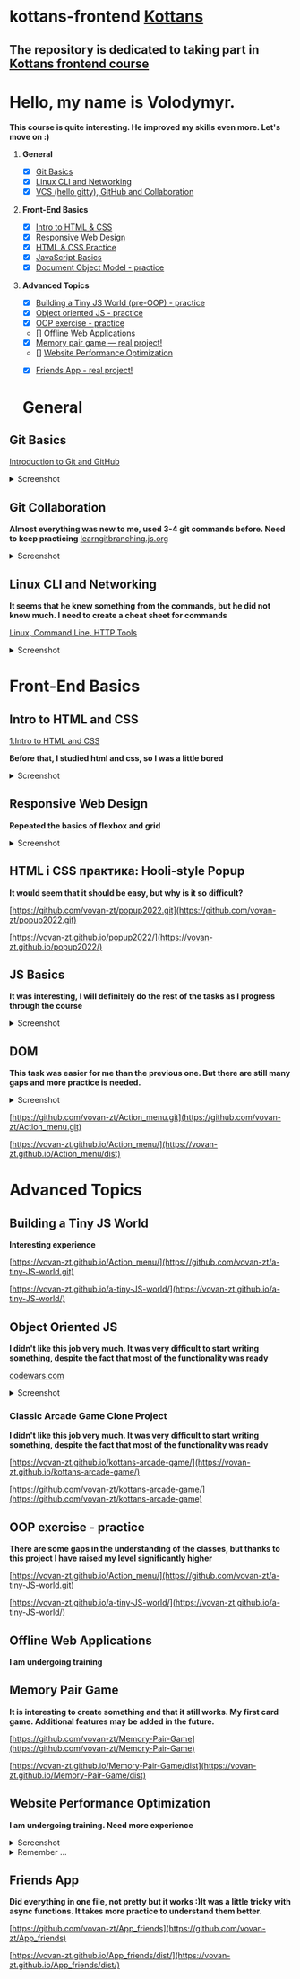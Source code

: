 # kottans-frontend   [Kottans](https://kottans.org/)

## The repository is dedicated to taking part in [Kottans frontend course](https://github.com/kottans/frontend)
# Hello, my name is Volodymyr.

**This course is quite interesting. He improved my skills even more. Let's move on :)**

 1. **General**
    - [x] [Git Basics](#0-git-basics)
    - [x] [Linux CLI and Networking](#1-linux-cli-and-networking)
    - [x] [VCS (hello gitty), GitHub and Collaboration](#2-vcs-hello-gitty-github-and-collaboration)
  
 2. **Front-End Basics**

    - [x] [Intro to HTML & CSS](#3-intro-to-html-and-css)
    - [x] [Responsive Web Design](#5-responsive-web-design)
    - [x] [HTML & CSS Practice](#6-html-css-practice)
    - [x] [JavaScript Basics](#7-javascript-basics)
    - [x] [Document Object Model - practice](#8-document-object-model-practice)
  
 3. **Advanced Topics**

    - [x] [Building a Tiny JS World (pre-OOP) - practice](#9-building-a-tiny-js-world-pre-oop-practice)
    - [x] [Object oriented JS - practice](#10-object-oriented-js-practice)
    - [x] [OOP exercise - practice](#11-oop-exercise-practice)
    - [] [Offline Web Applications](#12-offline-web-applications)
    - [x] [Memory pair game — real project!](#13-memory-pair-game-real-project)
    - [] [Website Performance Optimization](#14-website-performance-optimization)
    - [x] [Friends App - real project!](#15-friends-app-real-project)


    # General
## Git Basics
[Introduction to Git and GitHub](https://learn.udacity.com/courses/ud123)

  <details><summary>Screenshot</summary>
  <p>

  ![Screenshot-image-link](./img/1.png)

  </p>
  </details>

## Git Collaboration

**Almost everything was new to me, used 3-4 git commands before. Need to keep practicing**
[learngitbranching.js.org](https://learngitbranching.js.org/)  

 <details><summary>Screenshot</summary>
  <p>

  ![Screenshot-image-link](./img/2.png)
  ![Screenshot-image-link](./img/3.png)

  </p>
  </details>

## Linux CLI and Networking

**It seems that he knew something from the commands, but he did not know much. I need to create a cheat sheet for commands**

[Linux, Command Line, HTTP Tools](https://linuxsurvival.com/linux-tutorial-end-of-module-4/)  

<details><summary>Screenshot</summary>
  <p>

  ![Screenshot-image-link](./img/linux.png)

  </p>

</details>
 
# Front-End Basics

## Intro to HTML and CSS

[1.Intro to HTML and CSS](https://www.codecademy.com/)

**Before that, I studied html and css, so I was a little bored**

<details><summary>Screenshot</summary>
  <p>

  ![Screenshot-image-link](./img/html+css.png)

  </p>
</details>

## Responsive Web Design

**Repeated the basics of flexbox and grid**

<details><summary>Screenshot</summary>
  <p>

  ![Screenshot-image-link](./img//flexbox.png)
  ![Screenshot-image-link](./img/grid.png)
  ![Screenshot-image-link](./img/webdesign.png)
  </p>
</details>

## HTML і CSS практика: Hooli-style Popup

**It would seem that it should be easy, but why is it so difficult?**

[https://github.com/vovan-zt/popup2022.git](https://github.com/vovan-zt/popup2022.git)  

[https://vovan-zt.github.io/popup2022/](https://vovan-zt.github.io/popup2022/)

## JS Basics

**It was interesting, I will definitely do the rest of the tasks as I progress through the course**

<details><summary>Screenshot</summary>
  <p>

  ![Screenshot-image-link](./img//js-basic1.png)
  ![Screenshot-image-link](./img/js-basic2.png)
  ![Screenshot-image-link](./img/js-basic3.png)

  </p>
</details>

## DOM

**This task was easier for me than the previous one. But there are still many gaps and more practice is needed.**

<details><summary>Screenshot</summary>
  <p>

  ![Screenshot-image-link](./img//js-basic4.png)

  </p>
</details>


[https://github.com/vovan-zt/Action_menu.git](https://github.com/vovan-zt/Action_menu.git)    

[https://vovan-zt.github.io/Action_menu/](https://vovan-zt.github.io/Action_menu/dist)  
# Advanced Topics
## Building a Tiny JS World

**Interesting experience**

[https://vovan-zt.github.io/Action_menu/](https://github.com/vovan-zt/a-tiny-JS-world.git)  

[https://vovan-zt.github.io/a-tiny-JS-world/](https://vovan-zt.github.io/a-tiny-JS-world/) 

## Object Oriented JS

**I didn't like this job very much. It was very difficult to start writing something, despite the fact that most of the functionality was ready**

[codewars.com](https://www.codewars.com/users/VoVaN-zt/badges/large) 


<details><summary>Screenshot</summary>
  <p>

  ![Screenshot-image-link](./img//codewars.png)

  </p>
</details>

### Classic Arcade Game Clone Project
**I didn't like this job very much. It was very difficult to start writing something, despite the fact that most of the functionality was ready**

[https://vovan-zt.github.io/kottans-arcade-game/](https://vovan-zt.github.io/kottans-arcade-game/)  

[https://github.com/vovan-zt/kottans-arcade-game/](https://github.com/vovan-zt/kottans-arcade-game) 
## OOP exercise - practice
**There are some gaps in the understanding of the classes, but thanks to this project I have raised my level significantly higher**

[https://vovan-zt.github.io/Action_menu/](https://github.com/vovan-zt/a-tiny-JS-world.git)  

[https://vovan-zt.github.io/a-tiny-JS-world/](https://vovan-zt.github.io/a-tiny-JS-world/) 

## Offline Web Applications
**I am undergoing training**
## Memory Pair Game

  **It is interesting to create something and that it still works. My first card game. Additional features may be added in the future.**

[https://github.com/vovan-zt/Memory-Pair-Game](https://github.com/vovan-zt/Memory-Pair-Game)  

[https://vovan-zt.github.io/Memory-Pair-Game/dist](https://vovan-zt.github.io/Memory-Pair-Game/dist) 


## Website Performance Optimization
**I am undergoing training. Need more experience**
<details><summary>Screenshot</summary>
  <p>

  ![Screenshot-image-link](./task_website_performance_optimization//Website_Performance_Optimization.png)

  </p>
</details>


<details>
<summary>Remember ...</summary>
Скорость хостинга имеет важное значение. Вы можете иметь самый оптимизированный код на планете, но если вы хостинг с второй курс поставщика, который имеет значительное время задержки и медленное время, чтобы первый шаг (TTFB), ваши усилия по оптимизации будет в основном бесполезно. Вы запустите тесты производительности на основе метрик, чтобы определить самый быстрый веб-хостинг. Мониторинг производительности может быть настроен после этого, чтобы гарантировать, что ваша хостинговая компания работает в ногу со скоростью.
 

Ограничьте количество запросов, требуемых страницей. Каждый раз, когда пользователь отправляет запрос из браузера на сервер, он теряет драгоценные миллисекунды. Консолидирование элементов в отдельные файлы, такие как один файл СПРАЙТ CSS вместо десятков файлов изображений, вы ограничиваете количество запросов, которые сделает браузер
 

Создание файла СПРАЙТ CSS. Вместо загрузки десятков изображений для каждой страницы на вашем сайте, CSS спрайт файл должен требовать только одной загрузки. Это исключило бы необходимость иметь много более малых изображений для вещей как меню, округлые границы и изображения предпосылки. Суть файла СПРАЙТ CSS заключается в том, что вы складываете все изображения с вашего сайта в единый файл PNG и создаете ссылки на каждое местоположение изображения в CSS. Теперь, когда вам нужно отобразить изображение, вы просто называете класс CSS в теге div.
 

Используйте CSS, когда это возможно. Избавьтесь от стилей, изображений и другого контента, ехаемого на нескольких страницах вашего сайта.
 

Консолидируете листы стилей, чтобы был только один запрос CSS. Как только вы загружаете лист стиля, он устраняет будущие запросы на все элементы, связанные со стилем.
Одним из возможных исключений из правила одного листа стиля на сайте является оптимизация времени для взаимодействия или содержание «выше раза». Содержимое, которое появляется в верхней части страницы, что позволяет пользователю начать взаимодействие с сайтом должны быть приоритетными, когда вы обеспокоены тем, что пользователи будут отказов, если страница занимает слишком много времени для загрузки. В этом случае можно загрузить один файл CSS, чтобы правильно отобразить содержимое складок, а затем загрузить второй файл CSS, чтобы оптимизировать все остальное на странице.
 

Используйте сети доставки контента (CDNs). CDNs положить содержание веб-сайта, особенно большие изображения, видео и медиа-файлы как можно ближе к конечному пользователю, как это возможно. Вместо того, чтобы все пользователи называют элементы с вашего веб-сервера, они теперь скачать эти элементы с сервера CDN, который размещается всего в нескольких хопов в центре обработки данных вблизи их географического местоположения.
До тех пор, пока вы не пользователь более чем на пару доменов, разделение элементов между несколькими доменами (например, ваш базовый домен и CDN) будет максимизировать одновременные параллельные загрузки в браузере. В этот момент стоимость DNS поиск начинает рассчитывать против вас.
 

Свести к минимуму количество DNS-поисков, требуемых вашим сайтом. Каждый элемент, размещенный на уникальном домене, может потребовать дополнительного осмотра, который может добавить секунд к времени загрузки. Даже запросы на смежные домены (такие как www.example.com и css.example.com) по-прежнему требуют дополнительного запроса. Если это звучит нелогичным после того, как мы просто рекомендовали использовать CDNs, это потому, что не должно быть счастливой среде. Просто попробуйте ограничить количество дополнительных доменов, на которые ссылаются. Экстремальные оптимизаторы доходят до устранения всех кнопок социальных сетей, потому что они призывают к каждому домену.
 

Убедитесь, что ваш сервер позволяет кэширование браузера на основе возраста файла, истечения срока действия и Etag. Это означает, что любой контент, недавно загруженный браузером с сервера, например логотип компании, не будет загружаться снова до тех пор, пока он все еще действителен. Также убедитесь, что каждый элемент имеет надлежащий TTL, или возраст файла, чтобы воспользоваться кэшированием браузера.
 

Переместите JavaScript в нижнюю часть страницы. Это гарантирует загрузку содержимого перед ожиданием загрузки больших файлов JavaScript.
 

Если у вас есть возможность, консолидируете или устраните как можно больше плагинов JavaScript. Хотя это здорово для сбора данных о том, как ваши посетители используют ваш сайт, вы не хотите, чтобы сценарий сбора этих данных, чтобы замедлить ваш сайт и негативно повлиять на пользовательский опыт. Если вы собираетесь добавить новый плагин на веб-сайт, убедитесь, что вы не дублируете функциональность существующего плагина, и если вы, удалите старый плагин.
 

Используйте сжатие на вашем сайте. Использование gzip может значительно уменьшить общий размер файлов, которые вы отправляете с сервера в браузер. Сжатие часто обеспечивает более чем 70-процентное снижение пропускной способности использования.
 

Оптимизируйте размеры файлов, отправив только самый маленький размер изображения, требуемый страницей. Отредактировать изображение, чтобы быть точный размер пикселей, необходимых на странице. При выборе формата файла для изображений используйте PNG или JPEG, а не TIFFs и BMPs. Используйте инструмент сжатия изображений, такой как TinyPNG. Это отличный инструмент, чтобы уменьшить размер файла изображений, прежде чем положить их на вашем сайте. Также избегайте пустых тегов источника на изображениях. Пустой тег заставляет браузер отправлять дополнительный запрос на сервер.
 

Умитифицировать код. После завершения работы страницы запустите код-минификатор. Версия Google(https://developers.google.com/speed/docs/insights/MinifyResources),удаляет все ненужные код, такие как пустые пространства, пустые строки и т.д., экономя KBs размера файла.
 

Оптимизируйте базу данных. Если ваш сайт использует базу данных для размещения динамического содержимого, вы хотите убедиться, что база данных правильно проиндексированы. После индексации базы данных минимизировать количество вызовов, сделанных в базу данных. Например, если ваш сайт захватывает результаты из базы данных для отображения продуктов списка, повторно используйте результаты запроса, а не отправляете дополнительный запрос при бурении в подмножество результатов.
 

Мониторинг вашего сайта ежедневно для сломанных запросов. Если ваш сайт содержит код, который указывает на элемент, который больше не существует, ни на вашем сервере или от третьей стороны, то вы напрасно тратить время на отправку и ожидание 404 ошибок.
 

Бонусный совет! Регулярно тестируем свой сайт на совместимость в различных браузерах, включая различные мобильные платформы. Мобильные посетители начинают доминировать на рынке браузеров. Сосредоточьтесь на тестировании вашего сайта на мобильном телефоне перед рабочим столом.
</details>

## Friends App

  **Did everything in one file, not pretty but it works :)It was a little tricky with async functions. It takes more practice to understand them better.**

[https://github.com/vovan-zt/App_friends](https://github.com/vovan-zt/App_friends)  

[https://vovan-zt.github.io/App_friends/dist/](https://vovan-zt.github.io/App_friends/dist/) 
